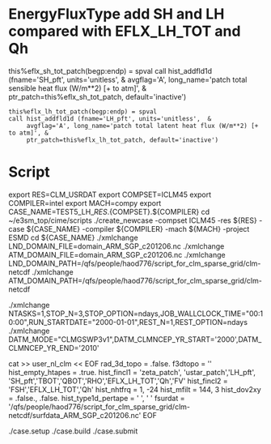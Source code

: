 # EnergyFluxType add SH and LH  compared with EFLX_LH_TOT and Qh

  this%eflx_sh_tot_patch(begp:endp) = spval
    call hist_addfld1d (fname='SH_pft', units='unitless',  &
         avgflag='A', long_name='patch total sensible heat flux (W/m**2) [+ to atm]', &
         ptr_patch=this%eflx_sh_tot_patch, default='inactive')
		 
	this%eflx_lh_tot_patch(begp:endp) = spval
    call hist_addfld1d (fname='LH_pft', units='unitless',  &
         avgflag='A', long_name='patch total latent heat flux (W/m**2) [+ to atm]', &
         ptr_patch=this%eflx_lh_tot_patch, default='inactive')
	 
	 
	 
 # Script
export RES=CLM_USRDAT
export COMPSET=ICLM45 
export COMPILER=intel 
export MACH=compy 
export CASE_NAME=TEST5_LH_${RES}.${COMPSET}.${COMPILER}
cd ~/e3sm_top/cime/scripts 
./create_newcase -compset ICLM45 -res ${RES} -case ${CASE_NAME} -compiler ${COMPILER} -mach ${MACH} -project ESMD 
cd ${CASE_NAME}
./xmlchange LND_DOMAIN_FILE=domain_ARM_SGP_c201206.nc 
./xmlchange ATM_DOMAIN_FILE=domain_ARM_SGP_c201206.nc 
./xmlchange LND_DOMAIN_PATH=/qfs/people/haod776/script_for_clm_sparse_grid/clm-netcdf 
./xmlchange ATM_DOMAIN_PATH=/qfs/people/haod776/script_for_clm_sparse_grid/clm-netcdf

./xmlchange NTASKS=1,STOP_N=3,STOP_OPTION=ndays,JOB_WALLCLOCK_TIME="00:10:00",RUN_STARTDATE="2000-01-01",REST_N=1,REST_OPTION=ndays
./xmlchange DATM_MODE="CLMGSWP3v1",DATM_CLMNCEP_YR_START='2000',DATM_CLMNCEP_YR_END='2010'

cat >> user_nl_clm << EOF
rad_3d_topo = .false.
f3dtopo = ''
hist_empty_htapes = .true.
hist_fincl1 = 'zeta_patch', 'ustar_patch','LH_pft', 'SH_pft','TBOT','QBOT','RHO','EFLX_LH_TOT','Qh','FV'
hist_fincl2 = 'FSH','EFLX_LH_TOT','Qh'
hist_nhtfrq = 1, -24
hist_mfilt  = 144, 3
hist_dov2xy = .false., .false.
hist_type1d_pertape = ' ', ' '
fsurdat = '/qfs/people/haod776/script_for_clm_sparse_grid/clm-netcdf/surfdata_ARM_SGP_c201206.nc'
EOF

./case.setup
./case.build
./case.submit


